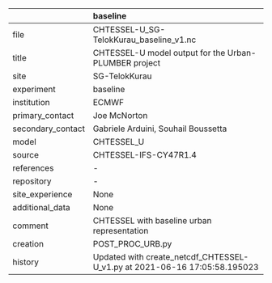 |                   | baseline                                                                  |
|:------------------|:--------------------------------------------------------------------------|
| file              | CHTESSEL-U_SG-TelokKurau_baseline_v1.nc                                   |
| title             | CHTESSEL-U model output for the Urban-PLUMBER project                     |
| site              | SG-TelokKurau                                                             |
| experiment        | baseline                                                                  |
| institution       | ECMWF                                                                     |
| primary_contact   | Joe McNorton                                                              |
| secondary_contact | Gabriele Arduini, Souhail Boussetta                                       |
| model             | CHTESSEL_U                                                                |
| source            | CHTESSEL-IFS-CY47R1.4                                                     |
| references        | -                                                                         |
| repository        | -                                                                         |
| site_experience   | None                                                                      |
| additional_data   | None                                                                      |
| comment           | CHTESSEL with baseline urban representation                               |
| creation          | POST_PROC_URB.py                                                          |
| history           | Updated with create_netcdf_CHTESSEL-U_v1.py at 2021-06-16 17:05:58.195023 |
